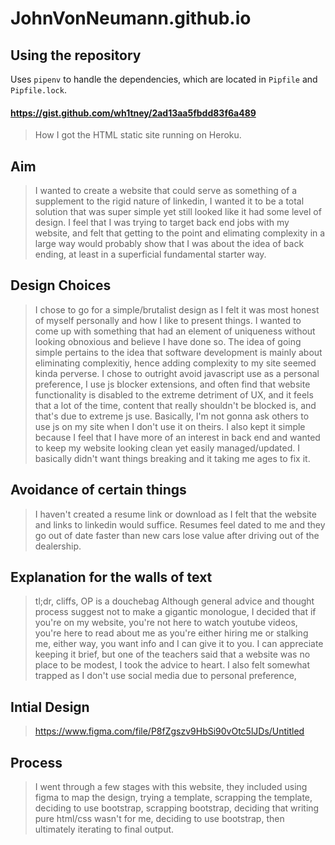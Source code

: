 # JohnVonNeumann.github.io

## Using the repository

Uses `pipenv` to handle the dependencies, which are located in `Pipfile` and `Pipfile.lock`.

#### https://gist.github.com/wh1tney/2ad13aa5fbdd83f6a489
> How I got the HTML static site running on Heroku.

## Aim
> I wanted to create a website that could serve as something of a supplement to the rigid nature of linkedin, I wanted it to be a total solution that was super simple yet still looked like it had some level of design. I feel that I was trying to target back end jobs with my website, and felt that getting to the point and elimating complexity in a large way would probably show that I was about the idea of back ending, at least in a superficial fundamental starter way.

## Design Choices
> I chose to go for a simple/brutalist design as I felt it was most honest of myself personally and how I like to present things. I wanted to come up with something that had an element of uniqueness without looking obnoxious and believe I have done so. The idea of going simple pertains to the idea that software development is mainly about eliminating complexitiy, hence adding complexity to my site seemed kinda perverse. I chose to outright avoid javascript use as a personal preference, I use js blocker extensions, and often find that website functionality is disabled to the extreme detriment of UX, and it feels that a lot of the time, content that really shouldn't be blocked is, and that's due to extreme js use. Basically, I'm not gonna ask others to use js on my site when I don't use it on theirs. I also kept it simple because I feel that I have more of an interest in back end and wanted to keep my website looking clean yet easily managed/updated. I basically didn't want things breaking and it taking me ages to fix it.

## Avoidance of certain things
> I haven't created a resume link or download as I felt that the website and links to linkedin would suffice. Resumes feel dated to me and they go out of date faster than new cars lose value after driving out of the dealership.

## Explanation for the walls of text
>tl;dr, cliffs, OP is a douchebag
Although general advice and thought process suggest not to make a gigantic monologue, I decided that if you're on my website, you're not here to watch youtube videos, you're here to read about me as you're either hiring me or stalking me, either way, you want info and I can give it to you. I can appreciate keeping it brief, but one of the teachers said that a website was no place to be modest, I took the advice to heart. I also felt somewhat trapped as I don't use social media due to personal preference,

## Intial Design
> https://www.figma.com/file/P8fZgszv9HbSi90vOtc5lJDs/Untitled

## Process
> I went through a few stages with this website, they included using figma to map the design, trying a template, scrapping the template, deciding to use bootstrap, scrapping bootstrap, deciding that writing pure html/css wasn't for me, deciding to use bootstrap, then ultimately iterating to final output.
